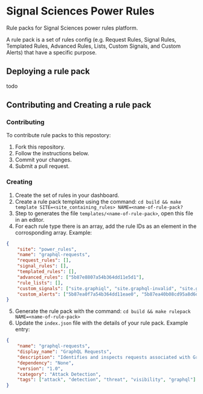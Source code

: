 # Signal Sciences Power Rules

Rule packs for Signal Sciences power rules platform.

A rule pack is a set of rules config (e.g. Request Rules, Signal Rules, Templated Rules, Advanced Rules, Lists, Custom Signals, and Custom Alerts) that have a specific purpose.

## Deploying a rule pack

todo

## Contributing and Creating a rule pack


### Contributing

To contribute rule packs to this repostory:

1. Fork this repository.
2. Follow the instructions below.
3. Commit your changes.
4. Submit a pull request.

### Creating

1. Create the set of rules in your dashboard.
2. Create a rule pack template using the command: `cd build && make template SITE=<site_containing_rules> NAME=<name-of-rule-pack?`
3. Step to generates the file `templates/<name-of-rule-pack>`, open this file in an editor.
4. For each rule type there is an array, add the rule IDs as an element in the corrosponding array. Example:

```json
{
    "site": "power_rules",
    "name": "graphql-requests",
    "request_rules": [],
    "signal_rules": [],
    "templated_rules": [],
    "advanced_rules": ["5b87e8807a54b364dd11e5d1"],
    "rule_lists": [],
    "custom_signals": ["site.graphiql", "site.graphql-invalid", "site.graphql-request", "site.graphql-dos"],
    "custom_alerts": ["5b87ea0f7a54b364dd11eae0", "5b87ea40b08cd95a8d6d7d63", "5b87ea66b08cd95a8d6d7e5a"]
}
```

5. Generate the rule pack with the command: `cd build && make rulepack NAME=<name-of-rule-pack>`
6. Update the `index.json` file with the details of your rule pack. Example entry:

```json
{
    "name": "graphql-requests",
    "display_name": "GraphQL Requests",
    "description": "Identifies and inspects requests associated with GraphQL. Inspections include: Requests to graphiql, which should never be enabled in production servers, GraphQL requests not properly formatted, Injection attacks on raw graphql posts, Nested queries that could be abused to cause a DoS.",
    "dependency": "None",
    "version": "1.0",
    "category": "Attack Detection",
    "tags": ["attack", "detection", "threat", "visibility", "graphql"]
}
```
